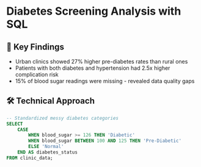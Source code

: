 # Diabetes Screening Analysis with SQL

## 🎯 Key Findings
- Urban clinics showed 27% higher pre-diabetes rates than rural ones
- Patients with both diabetes and hypertension had 2.5x higher complication risk
- 15% of blood sugar readings were missing - revealed data quality gaps

## 🛠️ Technical Approach
```sql
-- Standardized messy diabetes categories
SELECT 
    CASE 
        WHEN blood_sugar >= 126 THEN 'Diabetic'
        WHEN blood_sugar BETWEEN 100 AND 125 THEN 'Pre-Diabetic'
        ELSE 'Normal' 
    END AS diabetes_status
FROM clinic_data;
